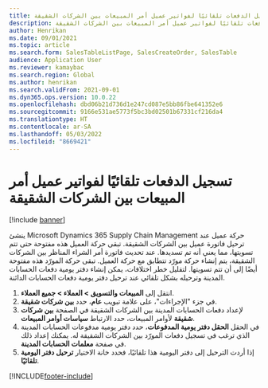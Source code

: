 ```yaml
---
title: تسجيل الدفعات تلقائيًا لفواتير عميل أمر المبيعات بين الشركات الشقيقة
description: يشرح هذا الموضوع كيفية تسجيل الدفعات تلقائيًا لفواتير عميل أمر المبيعات بين الشركات الشقيقة
author: Henrikan
ms.date: 09/01/2021
ms.topic: article
ms.search.form: SalesTableListPage, SalesCreateOrder, SalesTable
audience: Application User
ms.reviewer: kamaybac
ms.search.region: Global
ms.author: henrikan
ms.search.validFrom: 2021-09-01
ms.dyn365.ops.version: 10.0.22
ms.openlocfilehash: dbd06b21d736d1e247cd087e5bb86fbe641352e6
ms.sourcegitcommit: 9166e531ae5773f5bc3bd02501b67331cf216da4
ms.translationtype: HT
ms.contentlocale: ar-SA
ms.lasthandoff: 05/03/2022
ms.locfileid: "8669421"
---
```

# <a name="register-payments-automatically-for-intercompany-customer-invoices"></a>تسجيل الدفعات تلقائيًا لفواتير عميل أمر المبيعات بين الشركات الشقيقة

[!include [banner](../../includes/banner.md)]

ينشئ Microsoft Dynamics 365 Supply Chain Management حركة عميل عند ترحيل فاتورة عميل بين الشركات الشقيقة. تبقى حركة العميل هذه مفتوحة حتى تتم تسويتها، مما يعني أنه تم تسديدها. عند تحديث فاتورة أمر الشراء المناظر بين الشركات الشقيقة، يتم إنشاء حركة مورّد تتطابق مع حركة العميل. تبقى حركة المورّد هذه مفتوحة أيضًا إلى أن تتم تسويتها. لتقليل خطر اختلافات، يمكن إنشاء دفتر يومية دفعات الحسابات المدينة وترحيله بشكل تلقائي عند ترحيل دفتر يومية دفعات الحسابات الدائنة.

1. انتقل إلى **المبيعات والتسويق \> العملاء \> جميع العملاء‬**.
1. في جزء "الإجراءات"، على علامة تبويب **عام**، حدد **بين شركات شقيقة**.
1. لإعداد دفعات الحسابات المدينة بين الشركات الشقيقة في الصفحة **بين شركات شقيقة** لأوامر المبيعات، حدد الارتباط **سياسات أوامر المبيعات**.
1. في الحقل **الحقل دفتر يومية المدفوعات**، حدد دفتر يومية مدفوعات الحسابات المدينة الذي ترغب في تسجيل دفعات المورّد بين الشركات الشقيقة له. يمكنك إعداد ذلك في صفحة **معلمات الحسابات المدينة**.
1. إذا أردت الترحيل إلى دفتر اليومية هذا تلقائيًا، فحدد خانة الاختيار **ترحيل دفتر اليومية تلقائيًا**.

[!INCLUDE[footer-include](../../includes/footer-banner.md)]

